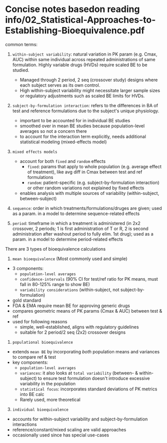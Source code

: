 # Concise notes basedon reading info/02_Statistical-Approaches-to-Establishing-Bioequivalence.pdf

common terms:

1. `within-subject variability`: natural variation in PK param (e.g. Cmax, AUC) within same individual across repeated administrations of same formulation. Highly variable drugs (HVDs) require scaled BE to be studied.
    - Managed through 2 period, 2 seq (crossover study) designs where each subject serves as its own control.
    - High within-subject variability might necessitate larger sample sizes or regulatory adjustments such as scaled BE limits for HVDs.

2. `subject-by-formulation interaction`: refers to the differences in BA of test and reference formulations due to the subject's unique physiology.
    - important to be accounted for in individual BE studies
    - smoothed over in mean BE studies because population-level averages so not a concern there
    - to account for the interaction term explicitly, needs additional statistical modeling (mixed-effects model)

3. `mixed effects models`
    - account for both `fixed` and `random` effects
      - `fixed`: params that apply to whole population (e.g. average effect of treatment), like avg diff in Cmax between test and ref formulations
      - `random`: patient-specific (e.g. subject-by-formulation interaction) or other random variations not explained by fixed effects
    - enables analysis with multiple sources of variability (within-subject, between-subject)

4. `sequence`: order in which treatments/formulations/druges are given; used as a param. in a model to determine sequence-related effects
5. `period`: timeframe in which a treatment is administered (in 2x2 crossover, 2 periods; 1 is first administration of T or R, 2 is second administration after washout period to fully elim. 1st drug); used as a param. in a model to determine period-related effects

There are 3 types of bioequivalence calculations

1. `mean bioequivalence` (Most commonly used and simple)

- 3 components:
  - `population-level averages`
  - `confidence-intervals` (90% CI for test/ref ratio for PK means, must fall in 80-125% range to show BE)
  - `variability considerations` (within-subject, not subject-by-formulation)
- gold standard
- FDA & EMA require mean BE for approving generic drugs
- compares geometric means of PK params (Cmax & AUC) between test & ref
- used for following reasons
  - simple, well-established, aligns with regulatory guidelines
  - suitable for 2 period/2 seq (2x2) crossover designs

1. `populational bioequivalence`

- extends `mean BE` by incorporating *both* population means and variances to compare ref & test
- key components:
  - `population-level averages`
  - `variances`: it also looks at `total variability` (between- & within-subject) to ensure test formulation doesn't introduce excessive variability in the population
  - `statistical focus`: incorporates standard deviations of PK metrics into BE calc
  - Rarely used, more theoretical

3. `individual bioequivalence`

- accounts for within-subject variability and subject-by-formulation interactions
- reference/constant/mixed scaling are valid approaches
- occasionally used since has special use-cases
